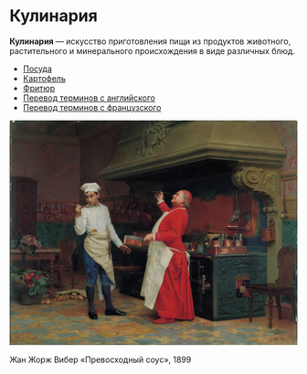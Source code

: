 # Кулинария

**Кулинария** — искусство приготовления пищи из продуктов животного, растительного и минерального происхождения в виде различных блюд.

- [Посуда](kitchenware/kitchenware.md)
- [Картофель](potato.md)
- [Фритюр](deep-frying.md)
- [Перевод терминов с английского](translation-en.md)
- [Перевод терминов с французского](translation-fr.md)

<img src="vibert-la-sauce-merveilleuse.jpg" />

Жан Жорж Вибер «Превосходный соус», 1899
